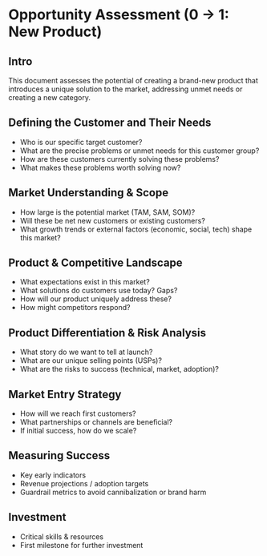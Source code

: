 # Opportunity Assessment (0 → 1: New Product)

## Intro
This document assesses the potential of creating a brand-new product that introduces a unique solution to the market, addressing unmet needs or creating a new category.

## Defining the Customer and Their Needs
- Who is our specific target customer?
- What are the precise problems or unmet needs for this customer group?
- How are these customers currently solving these problems?
- What makes these problems worth solving now?

## Market Understanding & Scope
- How large is the potential market (TAM, SAM, SOM)?
- Will these be net new customers or existing customers?
- What growth trends or external factors (economic, social, tech) shape this market?

## Product & Competitive Landscape
- What expectations exist in this market?
- What solutions do customers use today? Gaps?
- How will our product uniquely address these?
- How might competitors respond?

## Product Differentiation & Risk Analysis
- What story do we want to tell at launch?
- What are our unique selling points (USPs)?
- What are the risks to success (technical, market, adoption)?

## Market Entry Strategy
- How will we reach first customers?
- What partnerships or channels are beneficial?
- If initial success, how do we scale?

## Measuring Success
- Key early indicators
- Revenue projections / adoption targets
- Guardrail metrics to avoid cannibalization or brand harm

## Investment
- Critical skills & resources
- First milestone for further investment
